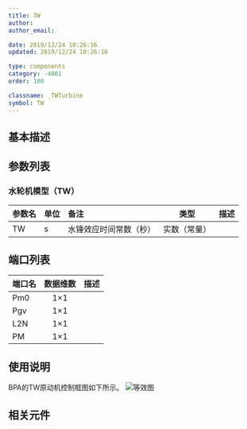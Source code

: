```yaml
---
title: TW
author:
author_email:

date: 2019/12/24 10:26:16
updated: 2019/12/24 10:26:16

type: components
category: -4001
order: 100

classname: _TWTurbine
symbol: TW
---
```


## 基本描述



## 参数列表
### 水轮机模型（TW）
| 参数名 | 单位 | 备注 | 类型 | 描述 |
| :--- | :--- | :--- | :--: | :--- |
| TW | s | 水锤效应时间常数（秒） | 实数（常量） |  |


## 端口列表

| 端口名 | 数据维数 | 描述 |
| :--- | :--:  | :--- |
| Pm0 | 1×1 | |
| Pgv | 1×1 | |
| L2N | 1×1 | |
| PM | 1×1 | |

## 使用说明
BPA的TW原动机控制框图如下所示。
![等效图](comp_Governors/TW.png)

## 相关元件

